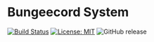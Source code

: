 # Bungeecord System

[![Build Status](https://travis-ci.com/SuperLandNetwork/Bungeecord-System-Plugin?branch=master)](https://travis-ci.com/SuperLandNetwork/Bungeecord-System-Plugin)
[![License: MIT](https://img.shields.io/badge/License-MIT-green.svg)](https://opensource.org/licenses/MIT)
![GitHub release](https://img.shields.io/github/release/SuperLandNetwork/Bungeecord-System-Plugin.svg)
